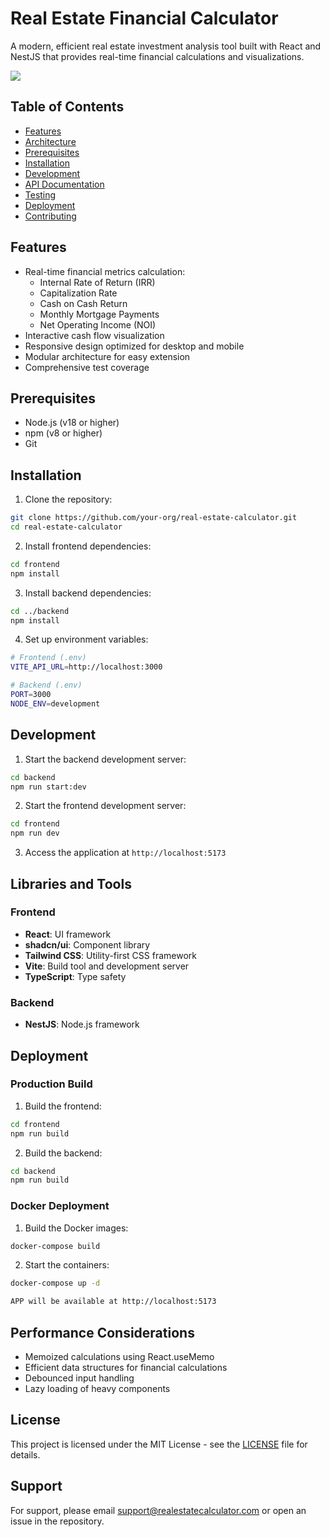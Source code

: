 # Real Estate Financial Calculator

A modern, efficient real estate investment analysis tool built with React and NestJS that provides real-time financial calculations and visualizations.

![](https://iili.io/2rKWQUu.png)

## Table of Contents
- [Features](#features)
- [Architecture](#architecture)
- [Prerequisites](#prerequisites)
- [Installation](#installation)
- [Development](#development)
- [API Documentation](#api-documentation)
- [Testing](#testing)
- [Deployment](#deployment)
- [Contributing](#contributing)

## Features

- Real-time financial metrics calculation:
    - Internal Rate of Return (IRR)
    - Capitalization Rate
    - Cash on Cash Return
    - Monthly Mortgage Payments
    - Net Operating Income (NOI)
- Interactive cash flow visualization
- Responsive design optimized for desktop and mobile
- Modular architecture for easy extension
- Comprehensive test coverage


## Prerequisites

- Node.js (v18 or higher)
- npm (v8 or higher)
- Git

## Installation

1. Clone the repository:
```bash
git clone https://github.com/your-org/real-estate-calculator.git
cd real-estate-calculator
```

2. Install frontend dependencies:
```bash
cd frontend
npm install
```

3. Install backend dependencies:
```bash
cd ../backend
npm install
```

4. Set up environment variables:
```bash
# Frontend (.env)
VITE_API_URL=http://localhost:3000

# Backend (.env)
PORT=3000
NODE_ENV=development
```

## Development

1. Start the backend development server:
```bash
cd backend
npm run start:dev
```

2. Start the frontend development server:
```bash
cd frontend
npm run dev
```

3. Access the application at `http://localhost:5173`

## Libraries and Tools

### Frontend
- **React**: UI framework
- **shadcn/ui**: Component library
- **Tailwind CSS**: Utility-first CSS framework
- **Vite**: Build tool and development server
- **TypeScript**: Type safety


### Backend
- **NestJS**: Node.js framework

## Deployment

### Production Build

1. Build the frontend:
```bash
cd frontend
npm run build
```

2. Build the backend:
```bash
cd backend
npm run build
```

### Docker Deployment

1. Build the Docker images:
```bash
docker-compose build
```

2. Start the containers:
```bash
docker-compose up -d

APP will be available at http://localhost:5173
```

## Performance Considerations

- Memoized calculations using React.useMemo
- Efficient data structures for financial calculations
- Debounced input handling
- Lazy loading of heavy components

## License

This project is licensed under the MIT License - see the [LICENSE](LICENSE) file for details.

## Support

For support, please email support@realestatecalculator.com or open an issue in the repository.

